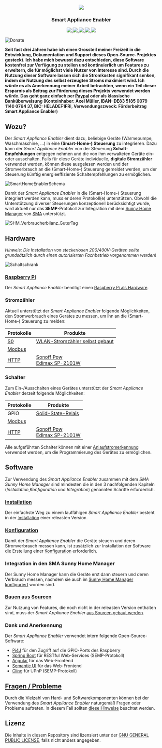 <p align="center">
  <img src="https://github.com/camueller/SmartApplianceEnabler/blob/master/pics/logo.png">
  <h3 align="center">Smart Appliance Enabler</h3>
  <p align="center">
    <a href="https://travis-ci.org/camueller/SmartApplianceEnabler">
      <img src="https://travis-ci.org/camueller/SmartApplianceEnabler.svg?branch=master">
    </a>
    <a href="https://codecov.io/gh/camueller/SmartApplianceEnabler">
      <img src="https://codecov.io/gh/camueller/SmartApplianceEnabler/coverage.svg">
    </a>
    <a href="https://camueller.github.io/SmartApplianceEnabler-web-coverage">
      <img src="https://camueller.github.io/SmartApplianceEnabler-web-coverage/SmartApplianceEnabler-web-coverage.svg">
    </a>
    <a href="https://github.com/camueller/SmartApplianceEnabler/releases/download/v1.2.1/SmartApplianceEnabler-1.2.1.war">
      <img src="https://img.shields.io/badge/Download-1.2.1-brightgreen.svg">
    </a>
    <a href="https://www.gnu.org/licenses/old-licenses/gpl-2.0.html">
      <img src="https://img.shields.io/badge/license-GPLv2-blue.svg">
    </a>
  </p>
</p>

![Donate](https://github.com/camueller/SmartApplianceEnabler/blob/master/pics/donate.jpeg)

**Seit fast drei Jahren habe ich einen Grossteil meiner Freizeit in die Entwicklung, Dokumentation und Support dieses Open-Source-Projektes gesteckt. Ich habe mich bewusst dazu entschieden, diese Software kostenfrei zur Verfügung zu stellen und kontinuierlich um Features zu erweitern, die für möglichst viele Nutzer von Interesse sind. Durch die Nutzung dieser Software lassen sich die Stromkosten signifikant senken, indem die Nutzung des selbst erzeugten Stroms maximiert wird. Ich würde es als Anerkennung meiner Arbeit betrachten, wenn ein Teil dieser Ersparnis als Beitrag zur Förderung dieses Projekts verwendet werden würde. Das geht ganz einfach per [Paypal](https://paypal.me/CarlAxelMueller) oder als klassische Banküberweisung (Kontoinhaber: Axel Müller, IBAN: DE83 5185 0079 1140 0764 37, BIC: HELADEF1FRI, Verwendungszweck: Förderbeitrag Smart Appliance Enabler)**

## Wozu?
Der *Smart Appliance Enabler* dient dazu, beliebige Geräte (Wärmepumpe, Waschmaschine, ...) in eine **(Smart-Home-) Steuerung** zu integrieren. Dazu kann der *Smart Appliance Enabler* von der Steuerung **Schalt-Empfehlungen** entgegen nehmen und die von ihm verwalteten Geräte ein- oder ausschalten. Falls für diese Geräte individuelle, **digitale Stromzähler** verwendet werden, können diese ausgelesen werden und der Stromverbrauch an die (Smart-Home-) Steuerung gemeldet werden, um der Steuerung künftig energieeffiziente Schaltempfehlungen zu ermöglichen.

![SmartHomeEnablerSchema](https://github.com/camueller/SmartApplianceEnabler/blob/master/pics/SmartHomeEnablerSchema.png)

Damit der *Smart Appliance Enabler* in die (Smart-Home-) Steuerung integriert werden kann, muss er deren Protokoll(e) unterstützen. Obwohl die Unterstützung diverser Steuerungen konzeptionell berücksichtigt wurde, wird aktuell nur das **SEMP**-Protokoll zur Integration mit dem [Sunny Home Manager](http://www.sma.de/produkte/monitoring-control/sunny-home-manager.html) von [SMA](http://www.sma.de) unterstützt.

![SHM_Verbraucherbilanz_GuterTag](https://github.com/camueller/SmartApplianceEnabler/blob/master/pics/SHM_Verbraucherbilanz_GuterTag.png)

## Hardware

*Hinweis: Die Installation von steckerlosen 200/400V-Geräten sollte grundsätzlich durch einen autorisierten Fachbetrieb vorgenommen werden!*

![Schaltschrank](https://github.com/camueller/SmartApplianceEnabler/blob/master/pics/schaltschrank.jpg)

### [Raspberry Pi](doc/Raspberry_DE.md)
Der *Smart Appliance Enabler* benötigt einen [Raspberry Pi als Hardware](doc/Raspberry_DE.md). 

### Stromzähler

Aktuell unterstützt der *Smart Appliance Enabler* folgende Möglichkeiten, den Stromverbrauch eines Gerätes zu messen, um ihn an die (Smart-Home-) Steuerung zu melden:

| Protokolle    | Produkte      |
| ------------- | ------------- |
| [S0](doc/S0Meter_DE.md)  | [WLAN-Stromzähler selbst gebaut](doc/WifiS0PulseForwarder_DE.md) |
| [Modbus](doc/ModbusMeter_DE.md)  |  |
| [HTTP](doc/HttpMeter_DE.md)      | [Sonoff Pow](doc/SonoffPow_DE.md) <br> [Edimax SP-2101W](doc/EdimaxSP2101W_DE.md) |

### Schalter

Zum Ein-/Ausschalten eines Gerätes unterstützt der *Smart Appliance Enabler* derzeit folgende Möglichkeiten:

| Protokolle    | Produkte      |
| ------------- | ------------- |
| GPIO          | [Solid-State-Relais](doc/SolidStateRelais_DE.md) |
| [Modbus](doc/ModbusSwitch_DE.md) | |
| [HTTP](doc/HttpSwitch_DE.md) | [Sonoff Pow](doc/SonoffPow_DE.md) <br> [Edimax SP-2101W](doc/EdimaxSP2101W_DE.md) |

Alle aufgeführten Schalter können mit einer [Anlaufstromerkennung](doc/Anlaufstromerkennung_DE.md) verwendet werden, um die Programmierung des Gerätes zu ermöglichen.

## Software
Zur Verwendung des *Smart Appliance Enabler* zusammen mit dem *SMA Sunny Home Manager* sind mindesten die in den 3 nachfolgenden Kapiteln (_Installation_,_Konfiguration_ und _Integration_) genannten Schritte erforderlich.

### [Installation](doc/Installation_DE.md)
Der einfachste Weg zu einem lauffähigen *Smart Appliance Enabler* besteht in der [Installation](doc/Installation_DE.md) einer releasten Version.

### [Konfiguration](doc/Configuration_DE.md)
Damit der *Smart Appliance Enabler* die Geräte steuern und deren Stromverbrauch messen kann, ist zusätzlich zur Installation der Software die Erstellung einer [Konfiguration](doc/Configuration_DE.md) erforderlich.

### Integration in den SMA Sunny Home Manager
Der Sunny Home Manager kann die Geräte erst dann steuern und deren Verbrauch messen, nachdem sie auch im [Sunny Home Manager konfiguriert](doc/SunnyHomeMangerKonfiguration_DE.md) worden sind.

### [Bauen aus Sourcen](doc/Build_DE.md)
Zur Nutzung von Features, die noch nicht in der releasten Version enthalten sind, muss der *Smart Appliance Enabler* [aus Sourcen gebaut werden](doc/Build_DE.md).

### Dank und Anerkennung
Der *Smart Appliance Enabler* verwendet intern folgende Open-Source-Software:
* [Pi4J](http://pi4j.com) für den Zugriff auf die GPIO-Ports des Raspberry
* [Spring Boot](http://projects.spring.io/spring-boot) für RESTful Web-Services (SEMP-Protokoll)
* [Angular](https://angular.io) für das Web-Frontend
* [Semantic UI](https://semantic-ui.com/) für das Web-Frontend
* [Cling](http://4thline.org/projects/cling) für UPnP (SEMP-Protokoll)

## [Fragen / Probleme](doc/Troubleshooting_DE.md)
Durch die Vielzahl von Hard- und Softwarekomponenten können bei der Verwendung des *Smart Appliance Enabler* naturgemäß Fragen oder Probleme auftreten. In diesem Fall sollten [diese Hinweise](doc/Troubleshooting_DE.md) beachtet werden. 

## Lizenz
Die Inhalte in diesem Repository sind lizensiert unter der [GNU GENERAL PUBLIC LICENSE](LICENSE.txt), falls nicht anders angegeben.
